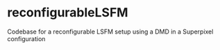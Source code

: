 # reconfigurableLSFM
Codebase for a reconfigurable LSFM setup using a DMD in a Superpixel configuration
